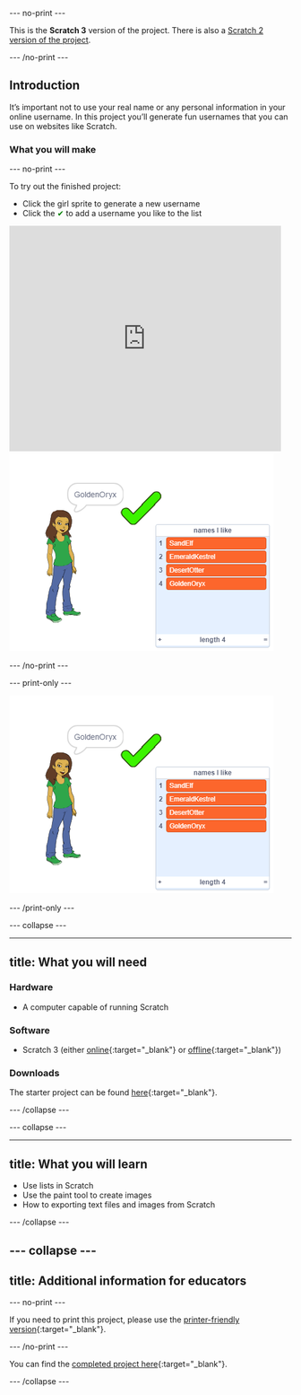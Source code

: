 --- no-print ---

This is the **Scratch 3** version of the project. There is also a [Scratch 2 version of the project](https://projects.raspberrypi.org/en/projects/username-generator-scratch2).

--- /no-print ---

## Introduction

It’s important not to use your real name or any personal information in your online username. In this project you’ll generate fun usernames that you can use on websites like Scratch.

### What you will make

--- no-print ---

To try out the finished project:

+ Click the girl sprite to generate a new username
+ Click the <span style="color: green;">✔</span> to add a username you like to the list

<div class="scratch-preview">
  <iframe allowtransparency="true" width="485" height="402" src="https://scratch.mit.edu/projects/embed/292974184/?autostart=false" frameborder="0" scrolling="no"></iframe>
  <img src="images/usernames-final.png">
</div>

--- /no-print ---

--- print-only ---

![complete project](images/usernames-final.png)

--- /print-only ---

--- collapse ---

---
title: What you will need
---

### Hardware

+ A computer capable of running Scratch

### Software

+ Scratch 3 (either [online](http://rpf.io/scratchon){:target="_blank"} or [offline](http://rpf.io/scratchoff){:target="_blank"})

### Downloads

The starter project can be found [here](http://rpf.io/p/en/username-generator-go){:target="_blank"}.

--- /collapse ---

--- collapse ---

---
title: What you will learn
---

- Use lists in Scratch
- Use the paint tool to create images
- How to exporting text files and images from Scratch

--- /collapse ---

--- collapse ---
---
title: Additional information for educators
---

--- no-print ---

If you need to print this project, please use the [printer-friendly version](https://projects.raspberrypi.org/en/projects/username-generator/print){:target="_blank"}.

--- /no-print ---

You can find the [completed project here](http://rpf.io/p/en/username-generator-get){:target="_blank"}.

--- /collapse ---


